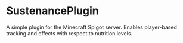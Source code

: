 # SustenancePlugin
A simple plugin for the Minecraft Spigot server. Enables player-based tracking and effects with respect to nutrition levels.
